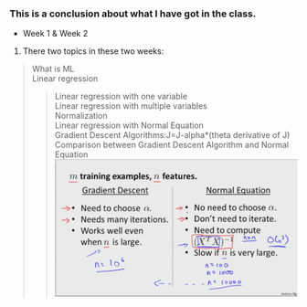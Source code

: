 ### This is a conclusion about what I have got in the class.

* Week 1 & Week 2
1. There two topics in these two weeks:<br>
> What is ML<br>
> Linear regression<br>
>> Linear regression with one variable<br>
>> Linear regression with multiple variables<br>
>> Normalization<br>
>> Linear regression with Normal Equation<br>
>> Gradient Descent Algorithms:J=J-alpha*(theta derivative of J)<br>
>> Comparison between Gradient Descent Algorithm and Normal Equation<br>
![](https://github.com/edonyM/pyexer/blob/master/ml/andrewNg/pic/comparedtwoalg.PNG)<br>

